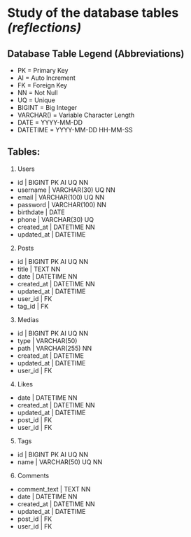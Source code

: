 # Study of the database tables _(reflections)_

## Database Table Legend (Abbreviations)

- PK = Primary Key
- AI = Auto Increment
- FK = Foreign Key
- NN = Not Null
- UQ = Unique
- BIGINT = Big Integer
- VARCHAR() = Variable Character Length
- DATE = YYYY-MM-DD
- DATETIME = YYYY-MM-DD HH-MM-SS

## Tables:

1. Users

- id | BIGINT PK AI UQ NN
- username | VARCHAR(30) UQ NN
- email | VARCHAR(100) UQ NN
- password | VARCHAR(100) NN
- birthdate | DATE
- phone | VARCHAR(30) UQ
- created_at | DATETIME NN
- updated_at | DATETIME

2. Posts

- id | BIGINT PK AI UQ NN
- title | TEXT NN
- date | DATETIME NN
- created_at | DATETIME NN
- updated_at | DATETIME
- user_id | FK
- tag_id | FK

3. Medias

- id | BIGINT PK AI UQ NN
- type | VARCHAR(50)
- path | VARCHAR(255) NN
- created_at | DATETIME
- updated_at | DATETIME
- user_id | FK

4. Likes

- date | DATETIME NN
- created_at | DATETIME NN
- updated_at | DATETIME
- post_id | FK
- user_id | FK

5. Tags

- id | BIGINT PK AI UQ NN
- name | VARCHAR(50) UQ NN

6. Comments

- comment_text | TEXT NN
- date | DATETIME NN
- created_at | DATETIME NN
- updated_at | DATETIME
- post_id | FK
- user_id | FK
